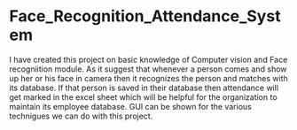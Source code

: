 # Face_Recognition_Attendance_System
I have created this project on basic knowledge of Computer vision and Face recogniition module. As it suggest that whenever a person comes and show up her or his face in camera then it recognizes the person and matches with
its database. If that person is saved in their database then attendance will get marked in the excel sheet which will be helpful for the organization to maintain its employee database. 
GUI can be shown for the various technigues we can do with this project.
